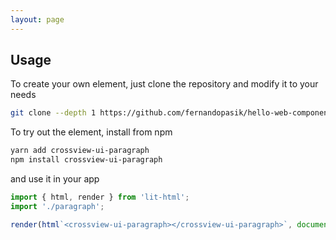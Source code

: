 ```yaml
---
layout: page
---
```


## Usage

To create your own element, just clone the repository and modify it to your needs

```sh
git clone --depth 1 https://github.com/fernandopasik/hello-web-components.git
```

To try out the element, install from npm

```sh
yarn add crossview-ui-paragraph
npm install crossview-ui-paragraph
```

and use it in your app

```js
import { html, render } from 'lit-html';
import './paragraph';

render(html`<crossview-ui-paragraph></crossview-ui-paragraph>`, document.body);
```
